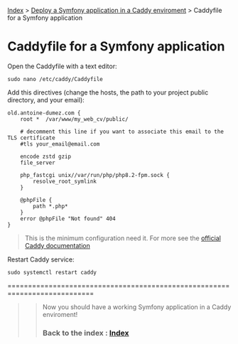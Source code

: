 [Index](../README.md) > [Deploy a Symfony application in a Caddy enviroment](./deploy_symfony_caddy.md) > Caddyfile for a Symfony application

# Caddyfile for a Symfony application

Open the Caddyfile with a text editor:
```
sudo nano /etc/caddy/Caddyfile
```

Add this directives (change the hosts, the path to your project public directory, and your email):
```
old.antoine-dumez.com {
    root *  /var/www/my_web_cv/public/

    # decomment this line if you want to associate this email to the TLS certificate
    #tls your_email@email.com

    encode zstd gzip
    file_server

    php_fastcgi unix//var/run/php/php8.2-fpm.sock {
        resolve_root_symlink
    }

    @phpFile {
        path *.php*
    }
    error @phpFile "Not found" 404
}
```

> This is the minimum configuration need it. For more see the [official Caddy documentation](https://caddyserver.com/docs/)

Restart Caddy service:
```
sudo systemctl restart caddy
```

===========================================================================
>> Now you should have a working Symfony application in a Caddy enviroment!
>>### Back to the index : [Index](../README.md)